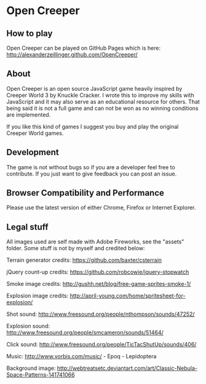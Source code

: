 # Open Creeper

## How to play

Open Creeper can be played on GitHub Pages which is here: http://alexanderzeillinger.github.com/OpenCreeper/

## About

Open Creeper is an open source JavaScript game heavily inspired by Creeper World 3 by Knuckle Cracker.
I wrote this to improve my skills with JavaScript and it may also serve as an educational resource for others.
That being said it is not a full game and can not be won as no winning conditions are implemented.

If you like this kind of games I suggest you buy and play the original Creeper World games.

## Development

The game is not without bugs so if you are a developer feel free to contribute. If you just want to give feedback you can post an issue.

## Browser Compatibility and Performance

Please use the latest version of either Chrome, Firefox or Internet Explorer.

## Legal stuff

All images used are self made with Adobe Fireworks, see the "assets" folder.
Some stuff is not by myself and credited below:

Terrain generator credits:
https://github.com/baxter/csterrain

jQuery count-up credits:
https://github.com/robcowie/jquery-stopwatch

Smoke image credits:
http://gushh.net/blog/free-game-sprites-smoke-1/

Explosion image credits:
http://april-young.com/home/spritesheet-for-explosion/

Shot sound:
http://www.freesound.org/people/nthompson/sounds/47252/

Explosion sound:
http://www.freesound.org/people/smcameron/sounds/51464/

Click sound:
http://www.freesound.org/people/TicTacShutUp/sounds/406/

Music:
http://www.vorbis.com/music/ - Epoq - Lepidoptera

Background image:
http://webtreatsetc.deviantart.com/art/Classic-Nebula-Space-Patterns-141741066